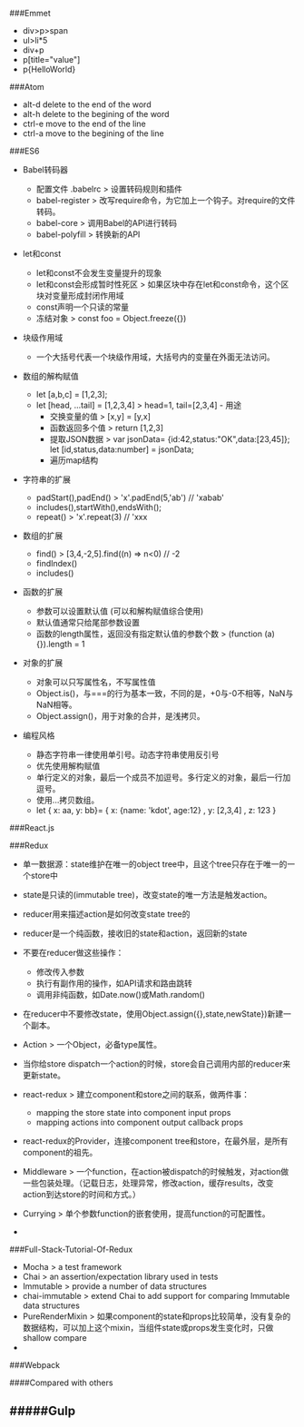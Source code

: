 ###Emmet

- div>p>span
- ul>li*5
- div+p
- p[title="value"]
- p{HelloWorld}


###Atom
- alt-d delete to the end of the word
- alt-h delete to the begining of the word
- ctrl-e move to the end of the line
- ctrl-a move to the begining of the line


###ES6
- Babel转码器
	- 配置文件 .babelrc > 设置转码规则和插件
	- babel-register > 改写require命令，为它加上一个钩子。对require的文件转码。
	- babel-core > 调用Babel的API进行转码
	- babel-polyfill > 转换新的API

- let和const
	- let和const不会发生变量提升的现象
	- let和const会形成暂时性死区 > 如果区块中存在let和const命令，这个区块对变量形成封闭作用域
	- const声明一个只读的常量
	- 冻结对象 > const foo = Object.freeze({})

- 块级作用域
	- 一个大括号代表一个块级作用域，大括号内的变量在外面无法访问。

- 数组的解构赋值
	- let [a,b,c] = [1,2,3];
	- let [head, ...tail] = [1,2,3,4] > head=1, tail=[2,3,4]	- 用途
		- 交换变量的值 > [x,y] = [y,x]
		- 函数返回多个值 > return [1,2,3]
		- 提取JSON数据 > var jsonData= {id:42,status:"OK",data:[23,45]}; let [id,status,data:number] = jsonData;
		- 遍历map结构

- 字符串的扩展
	- padStart(),padEnd() > 'x'.padEnd(5,'ab') // 'xabab'
	- includes(),startWith(),endsWith();
	- repeat() > 'x'.repeat(3) // 'xxx

- 数组的扩展
	- find() > [3,4,-2,5].find((n) => n<0) // -2
	- findIndex()
	- includes()

- 函数的扩展
	- 参数可以设置默认值 (可以和解构赋值综合使用)
	- 默认值通常只给尾部参数设置
	- 函数的length属性，返回没有指定默认值的参数个数 > (function (a) {}).length = 1

- 对象的扩展
	- 对象可以只写属性名，不写属性值
	- Object.is()，与===的行为基本一致，不同的是，+0与-0不相等，NaN与NaN相等。
	- Object.assign()，用于对象的合并，是浅拷贝。

- 编程风格
	- 静态字符串一律使用单引号。动态字符串使用反引号
	- 优先使用解构赋值
	- 单行定义的对象，最后一个成员不加逗号。多行定义的对象，最后一行加逗号。
	- 使用...拷贝数组。
	- let { x: aa, y: bb}= { x: {name: 'kdot', age:12} , y: [2,3,4] , z: 123 }




###React.js


###Redux

- 单一数据源：state维护在唯一的object tree中，且这个tree只存在于唯一的一个store中
- state是只读的(immutable tree)，改变state的唯一方法是触发action。
- reducer用来描述action是如何改变state tree的
- reducer是一个纯函数，接收旧的state和action，返回新的state
- 不要在reducer做这些操作：
	- 修改传入参数
	- 执行有副作用的操作，如API请求和路由跳转
	- 调用非纯函数，如Date.now()或Math.random()
- 在reducer中不要修改state，使用Object.assign({},state,newState})新建一个副本。

- Action > 一个Object，必备type属性。
- 当你给store dispatch一个action的时候，store会自己调用内部的reducer来更新state。
- react-redux > 建立component和store之间的联系，做两件事：
	- mapping the store state into component input props
	- mapping actions into component output callback props
- react-redux的Provider，连接component tree和store，在最外层，是所有component的祖先。
- Middleware > 一个function，在action被dispatch的时候触发，对action做一些包装处理。（记载日志，处理异常，修改action，缓存results，改变action到达store的时间和方式。）
- Currying > 单个参数function的嵌套使用，提高function的可配置性。
-






###Full-Stack-Tutorial-Of-Redux
- Mocha > a test framework
- Chai > an assertion/expectation library used in tests
- Immutable > provide a number of data structures
- chai-immutable > extend Chai to add support for comparing Immutable data structures
- PureRenderMixin > 如果component的state和props比较简单，没有复杂的数据结构，可以加上这个mixin，当组件state或props发生变化时，只做shallow compare
-




###Webpack

####Compared with others

#####Gulp
-
